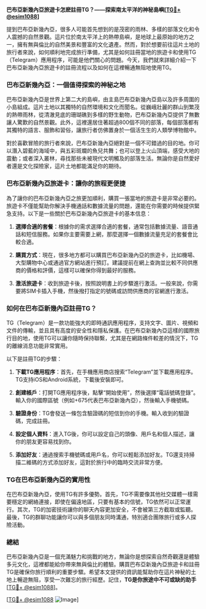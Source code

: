 **巴布亞新幾內亞旅遊卡怎麽註冊TG？——探索南太平洋的神秘島嶼[[TG💪+ @esim1088](https://t.me/s/esim1088)]**

提到巴布亞新幾內亞，很多人可能首先想到的是茂密的雨林、多樣的部落文化和令人震撼的自然景觀。這片位於南太平洋上的熱帶島嶼，是地球上最原始的地方之一，擁有無與倫比的自然美景和豐富的文化遺產。然而，對於想要前往這片土地的旅行者來說，如何順利地完成旅行準備，尤其是如何註冊當地的旅遊卡和使用TG（Telegram）應用程序，可能是他們關心的問題。今天，我們就來詳細介紹一下巴布亞新幾內亞旅遊卡的註冊流程以及如何在這裡暢通無阻地使用TG。

### 巴布亞新幾內亞：一個值得探索的神秘之地

巴布亞新幾內亞是世界上第二大的島嶼，由主島巴布亞新幾內亞島以及許多周圍的小島組成。這片土地以其獨特的自然環境和文化而聞名。從巍峨壯麗的群山到繁茂的熱帶雨林，從清澈見底的珊瑚礁到多樣的野生動物，巴布亞新幾內亞提供了無數讓人驚歎的自然景觀。此外，這裡還居住著超過800個不同的部落，每個部落都有其獨特的語言、服飾和習俗，讓旅行者仿佛置身於一個活生生的人類學博物館中。

對於喜歡冒險的旅行者來說，巴布亞新幾內亞絕對是一個不可錯過的目的地。你可以潛入碧藍的海域中，與五彩斑斕的魚兒共舞；也可以登上火山頂端，感受大地的震動；或者深入叢林，尋找那些未被現代文明觸及的部落生活。無論你是自然愛好者還是文化探險家，這片土地都能滿足你的期待。

### 巴布亞新幾內亞旅遊卡：讓你的旅程更便捷

為了讓你的巴布亞新幾內亞之旅更加順利，購買一張當地的旅遊卡是非常必要的。旅遊卡不僅能幫助你解決手機通話和數據流量的問題，還能在你需要的時候提供緊急支持。以下是一些關於巴布亞新幾內亞旅遊卡的基本信息：

1. **選擇合適的套餐**：根據你的需求選擇合適的套餐，通常包括數據流量、語音通話和短信服務。如果你主要需要上網，那麼選擇一個數據流量充足的套餐會比較合適。
   
2. **購買方式**：現在，很多地方都可以購買巴布亞新幾內亞的旅遊卡，比如機場、大型購物中心或通過官方網站進行預訂。建議提前在網上查詢並比較不同供應商的價格和評價，這樣可以確保你得到最好的服務。

3. **激活旅遊卡**：收到旅遊卡後，按照說明書上的步驟進行激活。一般來說，你需要將SIM卡插入手機，然後撥打指定的號碼或訪問供應商的官網進行激活。

### 如何在巴布亞新幾內亞註冊TG？

TG（Telegram）是一款功能強大的即時通訊應用程序，支持文字、圖片、視頻和文件的傳輸，並且具有高度的安全性和隱私保護。在巴布亞新幾內亞這樣的國際旅行目的地，使用TG可以讓你隨時保持聯繫，尤其是在網路條件較差的情況下，TG的離線消息功能非常實用。

以下是註冊TG的步驟：

1. **下載TG應用程序**：首先，在手機應用商店搜索“Telegram”並下載應用程序。TG支持iOS和Android系統，下載後安裝即可。

2. **創建帳戶**：打開TG應用程序後，點擊“開始使用”，然後選擇“電話號碼登錄”。輸入你的國際區號（例如+675代表巴布亞新幾內亞），然後輸入手機號碼。

3. **驗證身份**：TG會發送一條包含驗證碼的短信到你的手機。輸入收到的驗證碼，完成註冊。

4. **設定個人資料**：進入TG後，你可以設定自己的頭像、用戶名和個人描述，讓你的朋友更容易找到你。

5. **添加好友**：通過搜索手機號碼或用戶名，你可以輕鬆添加好友。TG還支持掃描二維碼的方式添加好友，這對於旅行中的臨時交流非常方便。

### TG在巴布亞新幾內亞的實用性

在巴布亞新幾內亞，使用TG有許多優勢。首先，TG不需要像其他社交媒體一樣需要穩定的網絡連接，即使在偏遠地區，只要有基本的信號，TG依然可以正常運行。其次，TG的加密技術讓你的聊天內容更加安全，不會被第三方截取或監聽。最後，TG的群聊功能讓你可以與多個朋友同時溝通，特別適合團隊旅行或多人探險活動。

### 總結

巴布亞新幾內亞是一個充滿魅力和挑戰的地方，無論你是想探索自然奇觀還是體驗多元文化，這裡都能給你帶來無與倫比的體驗。購買巴布亞新幾內亞旅遊卡和註冊TG是確保你旅行順利的重要步驟。希望本文提供的資訊能幫助你在這片神秘的土地上暢遊無阻，享受一次難忘的旅行經歷。記住，**TG是你旅途中不可或缺的助手**[[TG💪+ @esim1088](https://t.me/s/esim1088)]。

[[TG💪+ @esim1088](https://t.me/s/esim1088) ![Image](https://i.postimg.cc/4NQfJmqS/Snipaste-2025-05-13-00-14-12.png)]